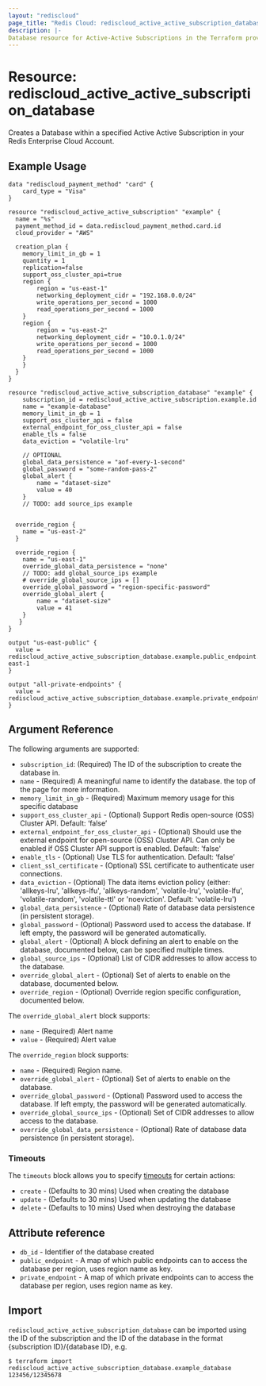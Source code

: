```yaml
---
layout: "rediscloud"
page_title: "Redis Cloud: rediscloud_active_active_subscription_database"
description: |-
Database resource for Active-Active Subscriptions in the Terraform provider Redis Cloud.
---
```


# Resource: rediscloud_active_active_subscription_database

Creates a Database within a specified Active Active Subscription in your Redis Enterprise Cloud Account.

## Example Usage

```hcl
data "rediscloud_payment_method" "card" {
	card_type = "Visa"
}

resource "rediscloud_active_active_subscription" "example" {
  name = "%s" 
  payment_method_id = data.rediscloud_payment_method.card.id 
  cloud_provider = "AWS"

  creation_plan {
    memory_limit_in_gb = 1
    quantity = 1
    replication=false
    support_oss_cluster_api=true
	region {
		region = "us-east-1"
		networking_deployment_cidr = "192.168.0.0/24"
		write_operations_per_second = 1000
		read_operations_per_second = 1000
	}
	region {
		region = "us-east-2"
		networking_deployment_cidr = "10.0.1.0/24"
		write_operations_per_second = 1000
		read_operations_per_second = 1000
	}
	}
  }
}

resource "rediscloud_active_active_subscription_database" "example" {
    subscription_id = rediscloud_active_active_subscription.example.id
    name = "example-database"
    memory_limit_in_gb = 1
    support_oss_cluster_api = false 
    external_endpoint_for_oss_cluster_api = false
	enable_tls = false
	data_eviction = "volatile-lru"
    
    // OPTIONAL
    global_data_persistence = "aof-every-1-second"
    global_password = "some-random-pass-2" 
    global_alert {
		name = "dataset-size"
		value = 40
	}
	// TODO: add source_ips example
	

  override_region {
    name = "us-east-2"
  }

  override_region {
    name = "us-east-1"
    override_global_data_persistence = "none"
	// TODO: add global_source_ips example
    # override_global_source_ips = []
    override_global_password = "region-specific-password"
    override_global_alert {
        name = "dataset-size"
        value = 41
    }
   }
}

output "us-east-public" {
  value = rediscloud_active_active_subscription_database.example.public_endpoint.us-east-1
}

output "all-private-endpoints" {
  value = rediscloud_active_active_subscription_database.example.private_endpoint
}
```

## Argument Reference

The following arguments are supported:
* `subscription_id`: (Required) The ID of the subscription to create the database in.
* `name` - (Required) A meaningful name to identify the database.
  the top of the page for more information.
* `memory_limit_in_gb` - (Required) Maximum memory usage for this specific database
* `support_oss_cluster_api` - (Optional) Support Redis open-source (OSS) Cluster API. Default: ‘false’
* `external_endpoint_for_oss_cluster_api` - (Optional) Should use the external endpoint for open-source (OSS) Cluster API.
  Can only be enabled if OSS Cluster API support is enabled. Default: 'false'
* `enable_tls` - (Optional) Use TLS for authentication. Default: ‘false’
* `client_ssl_certificate` - (Optional) SSL certificate to authenticate user connections.
* `data_eviction` - (Optional) The data items eviction policy (either: 'allkeys-lru', 'allkeys-lfu', 'allkeys-random', 'volatile-lru', 'volatile-lfu', 'volatile-random', 'volatile-ttl' or 'noeviction'. Default: 'volatile-lru')
* `global_data_persistence` - (Optional) Rate of database data persistence (in persistent storage).
* `global_password` - (Optional) Password used to access the database. If left empty, the password will be generated automatically.
* `global_alert` - (Optional) A block defining an alert to enable on the database, documented below, can be specified multiple times.
* `global_source_ips` - (Optional) List of CIDR addresses to allow access to the database.
* `override_global_alert` - (Optional) Set of alerts to enable on the database, documented below.
* `override_region` - (Optional) Override region specific configuration, documented below.

The `override_global_alert` block supports:

* `name` - (Required) Alert name
* `value` - (Required) Alert value

The `override_region` block supports:

* `name` - (Required) Region name.
* `override_global_alert` - (Optional) Set of alerts to enable on the database.
* `override_global_password` - (Optional) Password used to access the database. If left empty, the password will be generated automatically.
* `override_global_source_ips` - (Optional) Set of CIDR addresses to allow access to the database.
* `override_global_data_persistence` - (Optional) Rate of database data persistence (in persistent storage).

### Timeouts

The `timeouts` block allows you to specify [timeouts](https://www.terraform.io/language/resources/syntax#operation-timeouts) for certain actions:

* `create` - (Defaults to 30 mins) Used when creating the database
* `update` - (Defaults to 30 mins) Used when updating the database
* `delete` - (Defaults to 10 mins) Used when destroying the database

## Attribute reference

* `db_id` - Identifier of the database created
* `public_endpoint` - A map of which public endpoints can to access the database per region, uses region name as key.
* `private_endpoint` - A map of which private endpoints can to access the database per region, uses region name as key.

## Import
`rediscloud_active_active_subscription_database` can be imported using the ID of the subscription and the ID of the database in the format {subscription ID}/{database ID}, e.g.

```
$ terraform import rediscloud_active_active_subscription_database.example_database 123456/12345678
```

